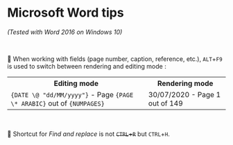 # Microsoft Word tips
_(Tested with Word 2016 on Windows 10)_

&nbsp;

:speech_balloon: When working with fields (page number, caption, reference, etc.), `ALT`+`F9` is used to switch between rendering and editing mode :
<table>
  <tr>
    <th>Editing mode</th>
    <th>Rendering mode</th>
  </tr>
  <tr>
    <td><code>{DATE \@ "dd/MM/yyyy"}</code> - Page <code>{PAGE \* ARABIC}</code> out of <code>{NUMPAGES}</code></td>
    <td>30/07/2020 - Page 1 out of 149</td>
  </tr>
</table>

&nbsp;

:currency_exchange: Shortcut for _Find and replace_ is not ~~`CTRL`+`R`~~ but `CTRL`+`H`.
